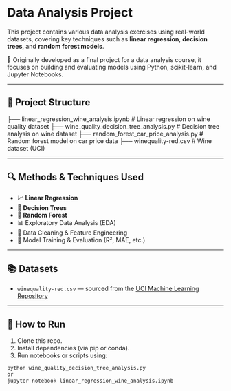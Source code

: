# Data Analysis Project

This project contains various data analysis exercises using real-world datasets, covering key techniques such as **linear regression**, **decision trees**, and **random forest models**.

🧪 Originally developed as a final project for a data analysis course, it focuses on building and evaluating models using Python, scikit-learn, and Jupyter Notebooks.

---

## 📁 Project Structure

├── linear_regression_wine_analysis.ipynb # Linear regression on wine quality dataset
├── wine_quality_decision_tree_analysis.py # Decision tree analysis on wine dataset
├── random_forest_car_price_analysis.py # Random forest model on car price data
├── winequality-red.csv # Wine dataset (UCI)


---

## 🔍 Methods & Techniques Used

- 📈 **Linear Regression**
- 🌳 **Decision Trees**
- 🌲 **Random Forest**
- 📊 Exploratory Data Analysis (EDA)
- 🧹 Data Cleaning & Feature Engineering
- 🧪 Model Training & Evaluation (R², MAE, etc.)

---

## 📚 Datasets

- `winequality-red.csv` — sourced from the [UCI Machine Learning Repository](https://archive.ics.uci.edu/ml/datasets/Wine+Quality)

---

## 🚀 How to Run

1. Clone this repo.
2. Install dependencies (via pip or conda).
3. Run notebooks or scripts using:

```bash
python wine_quality_decision_tree_analysis.py
or
jupyter notebook linear_regression_wine_analysis.ipynb





